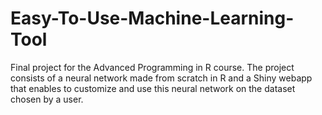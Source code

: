 # Easy-To-Use-Machine-Learning-Tool
Final project for the Advanced Programming in R course. The project consists of a neural network made from scratch in R and a Shiny webapp that enables to customize and use this neural network on the dataset chosen by a user.
